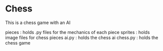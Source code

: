 # Chess
This is a chess game with an AI

pieces : holds .py files for the mechanics of each piece
sprites : holds image files for chess pieces
ai.py : holds the chess ai
chess.py : holds the chess game
